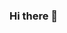 ### Hi there 👋

<!--
**FlorenceMawusi/FlorenceMawusi** is a ✨ _special_ ✨ repository because its `README.md` (this file) appears on your GitHub profile.

My name is Florence Mawusi Yawa Ofori and I am a software developer!

- 🔭 I’m currently working on an emotional intelligence training software for companies. 
- 🌱 I’m currently learning the MERN (MongoDB, Express, React, and Node.js) stack.
- 👯 I’m looking to collaborate on building a real estate company and developing an ecommerce platform for feminine hygiene products. 
- 🤔 I’m looking for help with getting an internship with an international company next semester. 

- 📫 How to reach me: florenceoforixyz@gmail.com
- 😄 Pronouns: ...
- ⚡ Fun fact: comedian in the making 🙃
-->
